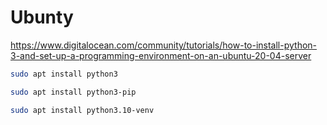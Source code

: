 # Ubunty

https://www.digitalocean.com/community/tutorials/how-to-install-python-3-and-set-up-a-programming-environment-on-an-ubuntu-20-04-server

```bash
sudo apt install python3
```
```bash
sudo apt install python3-pip
```
```bash
sudo apt install python3.10-venv
```
